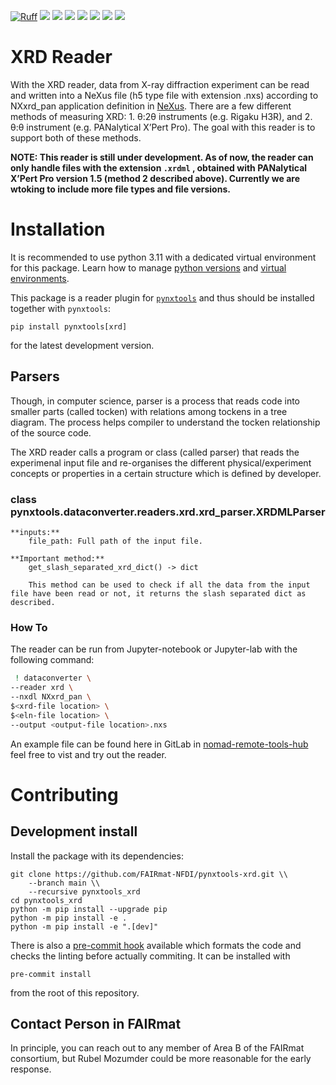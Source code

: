 [![Ruff](https://img.shields.io/endpoint?url=https://raw.githubusercontent.com/astral-sh/ruff/main/assets/badge/v2.json)](https://github.com/astral-sh/ruff)
![](https://github.com/FAIRmat-NFDI/pynxtools-xrd/actions/workflows/pytest.yml/badge.svg)
![](https://github.com/FAIRmat-NFDI/pynxtools-xrd/actions/workflows/pylint.yml/badge.svg)
![](https://github.com/FAIRmat-NFDI/pynxtools-xrd/actions/workflows/publish.yml/badge.svg)
![](https://img.shields.io/pypi/pyversions/pynxtools-xrd)
![](https://img.shields.io/pypi/l/pynxtools-xrd)
![](https://img.shields.io/pypi/v/pynxtools-xrd)
![](https://coveralls.io/repos/github/FAIRmat-NFDI/pynxtools_xrd/badge.svg?branch=master)

# XRD Reader
With the XRD reader, data from X-ray diffraction experiment can be read and written into a NeXus file (h5 type file with extension .nxs) according to NXxrd_pan application definition in [NeXus](https://github.com/FAIRmat-NFDI/nexus_definitions). There are a few different methods of measuring XRD: 1. θ:2θ instruments (e.g. Rigaku H3R), and 2. θ:θ instrument (e.g. PANalytical X’Pert Pro). The goal with this reader is to support both of these methods.

**NOTE: This reader is still under development. As of now, the reader can only handle files with the extension `.xrdml` , obtained with PANalytical X’Pert Pro version 1.5 (method 2 described above). Currently we are wtoking to include more file types and file versions.**

# Installation

It is recommended to use python 3.11 with a dedicated virtual environment for this package.
Learn how to manage [python versions](https://github.com/pyenv/pyenv) and
[virtual environments](https://realpython.com/python-virtual-environments-a-primer/).

This package is a reader plugin for [`pynxtools`](https://github.com/FAIRmat-NFDI/pynxtools) and thus should be installed together with `pynxtools`:


```shell
pip install pynxtools[xrd]
```

for the latest development version.

## Parsers
Though, in computer science, parser is a process that reads code into smaller parts (called tocken) with relations among tockens in a tree diagram. The process helps compiler to understand the tocken relationship of the source code.

The XRD reader calls a program or class (called parser) that reads the experimenal input file and re-organises the different physical/experiment concepts or properties in a certain structure which is defined by developer.

### class pynxtools.dataconverter.readers.xrd.xrd_parser.XRDMLParser

    **inputs:**
        file_path: Full path of the input file.

    **Important method:**
        get_slash_separated_xrd_dict() -> dict

        This method can be used to check if all the data from the input file have been read or not, it returns the slash separated dict as described.

### How To
The reader can be run from Jupyter-notebook or Jupyter-lab with the following command:

```sh
 ! dataconverter \
--reader xrd \
--nxdl NXxrd_pan \
$<xrd-file location> \
$<eln-file location> \
--output <output-file location>.nxs
```

An example file can be found here in GitLab in [nomad-remote-tools-hub](https://gitlab.mpcdf.mpg.de/nomad-lab/nomad-remote-tools-hub/-/tree/develop/docker/xrd) feel free to vist and try out the reader.

# Contributing

## Development install

Install the package with its dependencies:

```shell
git clone https://github.com/FAIRmat-NFDI/pynxtools-xrd.git \\
    --branch main \\
    --recursive pynxtools_xrd
cd pynxtools_xrd
python -m pip install --upgrade pip
python -m pip install -e .
python -m pip install -e ".[dev]"
```

There is also a [pre-commit hook](https://pre-commit.com/#intro) available
which formats the code and checks the linting before actually commiting.
It can be installed with
```shell
pre-commit install
```
from the root of this repository.

## Contact Person in FAIRmat
In principle, you can reach out to any member of Area B of the FAIRmat consortium, but Rubel Mozumder could be more reasonable for the early response.
